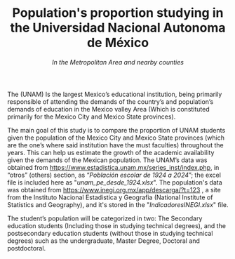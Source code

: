 <header>
  
  # Population's proportion studying in the Universidad Nacional Autonoma de México

  _In the Metropolitan Area and nearby counties_
  
</header>

The (UNAM) Is the largest Mexico’s educational institution, being primarily responsible of attending the demands of the country’s and population’s demands of education in the Mexico valley Area (Which is constituted primarily for the Mexico City and Mexico State provinces).


The main goal of this study is to compare the proportion of UNAM students given the population of the Mexico City and Mexico State provinces (which are the one’s where said institution have the must faculties) throughout the years. This can help us estimate the growth of the academic availability given the demands of the Mexican population. The UNAM’s data was obtained from https://www.estadistica.unam.mx/series_inst/index.php, in “otros” (others) section, as “_Población escolar de 1924 a 2024_”; the excel file is included here as "_unam_pe_desde_1924.xlsx_". The population's data was obtained from https://www.inegi.org.mx/app/descarga/?t=123 , a site from the Instituto Nacional Estadistica y Geografia (National Institute of Statistics and Geography), and it's stored in the "_IndicadoresINEGI.xlsx_" file.


The student’s population will be categorized in two: The Secondary education students (Including those in studying technical degrees), and the postsecondary education students (without those in studying technical degrees) such as the undergraduate, Master Degree, Doctoral and postdoctoral.

